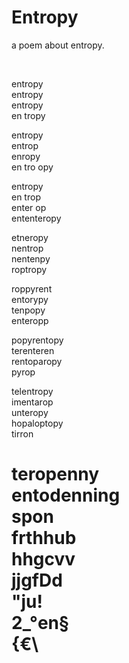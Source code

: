 # Entropy

a poem about entropy.

<br>

entropy\
entropy\
entropy\
en tropy

entropy\
entrop\
enropy\
en tro opy

entropy\
en trop\
enter op\
ententeropy

etneropy\
nentrop\
nentenpy\
roptropy

roppyrent\
entorypy\
tenpopy\
enteropp

popyrentopy\
terenteren\
rentoparopy\
pyrop

telentropy\
imentarop\
unteropy\
hopaloptopy\
tirron

teropenny\
entodenning\
spon\
frthhub\
hhgcvv\
jjgfDd\
"ju!\
2_°en§\
{€\
=

<script>
const p = document.createElement("p");
for (let i=0; i<6; i++) {
  let length = Math.floor(Math.random() * 11 + 1);
  let str = "";
  for (let j=0; j<length; j++)
    str += String.fromCodePoint(Math.floor(Math.random() * 1280 + 33));
  p.textContent += str + " ";
}
p.innerHTML = p.textContent.trimEnd().replaceAll(" ", "<br>");
document.body.appendChild(p);
</script>
